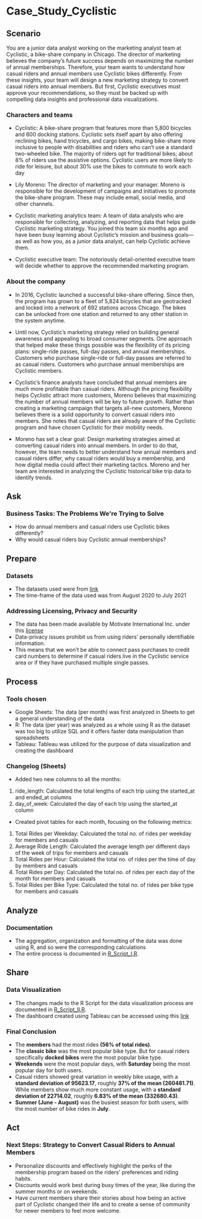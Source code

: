 # Case_Study_Cyclistic

## Scenario
You are a junior data analyst working on the marketing analyst team at Cyclistic, a bike-share company in Chicago. The director of marketing believes the company’s future success depends on maximizing the number of annual memberships. Therefore, your team wants to understand how casual riders and annual members use Cyclistic bikes differently. From these insights, your team will design a new marketing strategy to convert casual riders into annual members. But first, Cyclistic executives must approve your recommendations, so they must be backed up with compelling data insights and professional data visualizations.

### Characters and teams
* Cyclistic: A bike-share program that features more than 5,800 bicycles and 600 docking stations. Cyclistic sets itself apart by also offering reclining bikes, hand
tricycles, and cargo bikes, making bike-share more inclusive to people with disabilities and riders who can’t use a standard two-wheeled bike. The majority of riders opt for traditional bikes; about 8% of riders use the assistive options. Cyclistic users are more likely to ride for leisure, but about 30% use the bikes to commute to work each day

* Lily Moreno: The director of marketing and your manager. Moreno is responsible for the development of campaigns and initiatives to promote the bike-share program.
These may include email, social media, and other channels.

* Cyclistic marketing analytics team: A team of data analysts who are responsible for collecting, analyzing, and reporting data that helps guide Cyclistic marketing strategy. You joined this team six months ago and have been busy learning about Cyclistic’s mission and business goals—as well as how you, as a junior data analyst, can help Cyclistic achieve them.

* Cyclistic executive team: The notoriously detail-oriented executive team will decide whether to approve the recommended marketing program.

### About the company
* In 2016, Cyclistic launched a successful bike-share offering. Since then, the program has grown to a fleet of 5,824 bicycles that are geotracked and locked into a network of 692 stations across Chicago. The bikes can be unlocked from one station and returned to any other station in the system anytime.

* Until now, Cyclistic’s marketing strategy relied on building general awareness and appealing to broad consumer segments. One approach that helped make these things possible was the flexibility of its pricing plans: single-ride passes, full-day passes, and annual memberships. Customers who purchase single-ride or full-day passes are referred to as casual riders. Customers who purchase annual memberships are Cyclistic members.

* Cyclistic’s finance analysts have concluded that annual members are much more profitable than casual riders. Although the pricing flexibility helps Cyclistic attract more customers, Moreno believes that maximizing the number of annual members will be key to future growth. Rather than creating a marketing campaign that targets all-new customers, Moreno believes there is a solid opportunity to convert casual riders into members. She notes that casual riders are already aware of the Cyclistic program and have chosen Cyclistic for their mobility needs.

* Moreno has set a clear goal: Design marketing strategies aimed at converting casual riders into annual members. In order to do that, however, the team needs to better understand how annual members and casual riders differ, why casual riders would buy a membership, and how digital media could affect their marketing tactics. Moreno and her team are interested in analyzing the Cyclistic historical bike trip data to identify trends.

## Ask 

### Business Tasks: The Problems We're Trying to Solve
* How do annual members and casual riders use Cyclistic bikes differently?
* Why would casual riders buy Cyclistic annual memberships?

## Prepare

### Datasets
* The datasets used were from [link](https://divvy-tripdata.s3.amazonaws.com/index.html)
* The time-frame of the data used was from August 2020 to July 2021

### Addressing Licensing, Privacy and Security
* The data has been made available by Motivate International Inc. under this [license](https://divvybikes.com/data-license-agreement)
* Data-privacy issues prohibit us from using riders’ personally identifiable information.
* This means that we won’t be able to connect pass purchases to credit card numbers to determine if casual riders live in the Cyclistic service area or if they have purchased multiple single passes.

## Process

### Tools chosen
* Google Sheets: The data (per month) was first analyzed in Sheets to get a general understanding of the data
* R: The data (per year) was analyzed as a whole using R as the dataset was too big to utilize SQL and it offers faster data manipulation than spreadsheets
* Tableau: Tableau was utilized for the purpose of data visualization and creating the dashboard

### Changelog (Sheets)
* Added two new columns to all the months:
1. ride_length: Calculated the total lengths of each trip using the started_at and ended_at columns
2. day_of_week: Calculated the day of each trip using the started_at column

* Created pivot tables for each month, focusing on the following metrics:
1. Total Rides per Weekday: Calculated the total no. of rides per weekday for members and casuals
2. Average Ride Length: Calculated the average length per different days of the week of trips for members and casuals
3. Total Rides per Hour: Calculated the total no. of rides per the time of day by members and casuals 
4. Total Rides per Day: Calculated the total no. of rides per each day of the month for members and casuals 
5. Total Rides per Bike Type: Calculated the total no. of rides per bike type for members and casuals

## Analyze

### Documentation
* The aggregation, organization and formatting of the data was done using R, and so were the corresponding calculations
* The entire process is documented in [R_Script_I.R](https://github.com/shandilyarnav/Case_Study_Cyclistic/blob/main/R_Script_I.R).

## Share

### Data Visualization
* The changes made to the R Script for the data visualization process are documented in [R_Script_II.R](https://github.com/shandilyarnav/Case_Study_Cyclistic/blob/main/R_Script_II.R).
* The dashboard created using Tableau can be accessed using this [link](https://public.tableau.com/app/profile/arnav.shandilya/viz/Case_Study_Cyclistic_17390290136070/Dashboard1)

### Final Conclusion
* The **members** had the most rides **(56% of total rides)**.
* The **classic bike** was the most popular bike type. But for casual riders specifically **docked bikes** were the most popular bike type.
* **Weekends** were the most popular days, with **Saturday** being the most popular day for both users.
* Casual riders showed great variation in weekly bike usage, with a **standard deviation of 95623.17**, roughly **37% of the mean (260481.71)**. While members show much more constant usage, with a **standard deviation of 22714.02**, roughly **6.83% of the mean (332680.43)**.
* **Summer (June - August)** was the busiest season for both users, with the most number of bike rides in **July**.

## Act

### Next Steps: Strategy to Convert Casual Riders to Annual Members
* Personalize discounts and effectively highlight the perks of the membership program based on the riders' preferences and riding habits.
* Discounts would work best during busy times of the year, like during the summer months or on weekends.
* Have current members share their stories about how being an active part of Cyclistic changed their life and to create a sense of community for newer members to feel more welcome.
